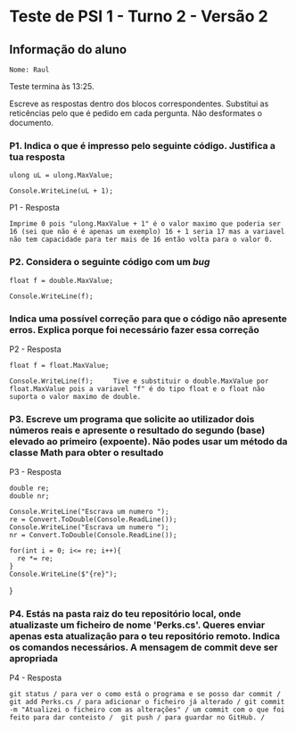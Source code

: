 # Teste de PSI 1 - Turno 2 - Versão 2

## Informação do aluno

    Nome: Raul

Teste termina às 13:25.

Escreve as respostas dentro dos blocos correspondentes.
Substitui as reticências pelo que é pedido em cada pergunta.
Não desformates o documento.

### P1. Indica o que é impresso pelo seguinte código. Justifica a tua resposta

    ulong uL = ulong.MaxValue;

    Console.WriteLine(uL + 1);

P1 - Resposta

    Imprime 0 pois "ulong.MaxValue + 1" é o valor maximo que poderia ser 16 (sei que não é é apenas um exemplo) 16 + 1 seria 17 mas a variavel não tem capacidade para ter mais de 16 então volta para o valor 0.

### P2. Considera o seguinte código com um *bug*

    float f = double.MaxValue;

    Console.WriteLine(f);

### Indica uma possível correção para que o código não apresente erros. Explica porque foi necessário fazer essa correção

P2 - Resposta

    float f = float.MaxValue;

    Console.WriteLine(f);     Tive e substituir o double.MaxValue por float.MaxValue pois a variavel "f" é do tipo float e o float não suporta o valor maximo de double.

### P3. Escreve um programa que solicite ao utilizador dois números reais e apresente o resultado do segundo (base) elevado ao primeiro (expoente). Não podes usar um método da classe Math para obter o resultado

P3 - Resposta

    double re;
    double nr;
    
    Console.WriteLine("Escrava um numero ");
    re = Convert.ToDouble(Console.ReadLine());
    Console.WriteLine("Escrava um numero ");
    nr = Convert.ToDouble(Console.ReadLine());

    for(int i = 0; i<= re; i++){
      re *= re; 
    }
    Console.WriteLine($"{re}");
  }

### P4. Estás na pasta raiz do teu repositório local, onde atualizaste um ficheiro de nome 'Perks.cs'. Queres enviar **apenas** esta atualização para o teu repositório remoto. Indica os comandos necessários. A mensagem de commit deve ser apropriada

P4 - Resposta

    git status / para ver o como está o programa e se posso dar commit / git add Perks.cs / para adicionar o ficheiro já alterado / git commit -m "Atualizei o ficheiro com as alterações" / um commit com o que foi feito para dar conteisto /  git push / para guardar no GitHub. /
